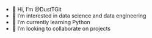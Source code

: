 - 👋 Hi, I’m @DustTGit
- 👀 I’m interested in data science and data engineering
- 🌱 I’m currently learning Python
- 💞️ I’m looking to collaborate on projects
